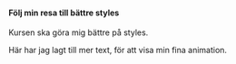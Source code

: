 #### Följ min resa till bättre styles

Kursen ska göra mig bättre på styles.

Här har jag lagt till mer text,
för att visa min fina animation.
